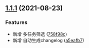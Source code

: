 ## [1.1.1](https://github.com/CandyACE/webpublish/compare/0.2.0...1.1.1) (2021-08-23)


### Features

* 新增 多任务筛选 ([758f98c](https://github.com/CandyACE/webpublish/commit/758f98cd7e3fe88bb091052a148fa30c6250cff6))
* 新增 自动生成changelog ([a5eafb7](https://github.com/CandyACE/webpublish/commit/a5eafb7260070ca083e6865dba6e52bf80fc76b7))



